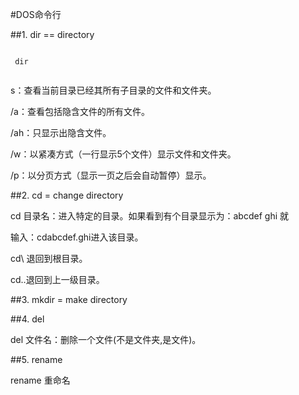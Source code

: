 #DOS命令行

##1. dir  == directory

```angular2html

 dir
 
```
s：查看当前目录已经其所有子目录的文件和文件夹。 

/a：查看包括隐含文件的所有文件。 

/ah：只显示出隐含文件。
 

/w：以紧凑方式（一行显示5个文件）显示文件和文件夹。
 
/p：以分页方式（显示一页之后会自动暂停）显示。
 

##2. cd  = change directory


cd 目录名：进入特定的目录。如果看到有个目录显示为：abcdef ghi 就
 
输入：cdabcdef.ghi进入该目录。
 
cd\ 退回到根目录。
 
cd..退回到上一级目录。 



##3. mkdir = make directory


##4. del
 
del 文件名：删除一个文件(不是文件夹,是文件)。
 
 ##5. rename
 
 rename 重命名
 
 
  
   







